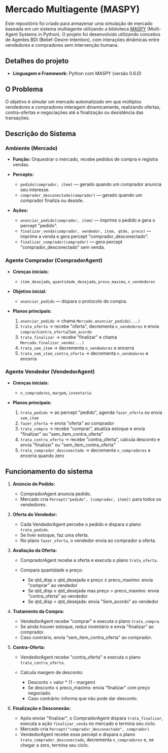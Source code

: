 # Mercado Multiagente (MASPY)

Este repositório foi criado para armazenar uma simulação de mercado baseada em um sistema multiagente utilizando a biblioteca <a href="https://corvonauta-dev.github.io/projeto-listagem-pokemon/">MASPY</a> (Multi-Agent Systems in Python). O projeto foi desenvolvido utilizando conceitos de Agentes BDI (Belief-Desire-Intention), com interações dinâmicas entre vendedores e compradores sem intervenção humana.

## Detalhes do projeto

* **Linguagem e Framework:** Python com MASPY (versão 0.6.0)

## O Problema

O objetivo é simular um mercado automatizado em que múltiplos vendedores e compradores interagem dinamicamente, realizando ofertas, contra-ofertas e negociações até a finalização ou desistência das transações.

## Descrição do Sistema

### Ambiente (Mercado)

* **Função:** Orquestrar o mercado, recebe pedidos de compra e registra vendas.
* **Percepts:**

  * `pedido(comprador, item)` — gerado quando um comprador anuncia seu interesse.
  * `comprador_desconectado(comprador)` — gerado quando um comprador finaliza ou desiste.
* **Ações:**

  * `anunciar_pedido(comprador, item)` — imprime o pedido e gera o percept "pedido".
  * `finalizar_venda(comprador, vendedor, item, qtde, preco)` — imprime a venda e gera percept "comprador\_desconectado".
  * `finalizar_comprador(comprador)` — gera percept "comprador\_desconectado" sem venda.

### Agente Comprador (CompradorAgent)

* **Crenças iniciais:**

  * `item_desejado`, `quantidade_desejada`, `preco_maximo`, `n_vendedores`
* **Objetivo inicial:**

  * `anunciar_pedido` — dispara o protocolo de compra.
* **Planos principais:**

  1. `anunciar_pedido` → chama `Mercado.anunciar_pedido(...)`
  2. `trata_oferta` → recebe "oferta", decrementa `n_vendedores` e envia `comprar`/`contra_oferta`/`Sem_acordo`
  3. `trata_finalizar` → recebe "finalizar" e chama `Mercado.finalizar_venda(...)`
  4. `trata_sem_item` → decrementa `n_vendedores` e encerra
  5. `trata_sem_item_contra_oferta` → decrementa `n_vendedores` e encerra

### Agente Vendedor (VendedorAgent)

* **Crenças iniciais:**

  * `n_compradores`, `margem`, `inventario`
* **Planos principais:**

  1. `trata_pedido` → ao percept "pedido", agenda `fazer_oferta` ou envia `sem_item`
  2. `fazer_oferta` → envia "oferta" ao comprador
  3. `trata_compra` → recebe "comprar", atualiza estoque e envia "finalizar" ou "sem\_item\_contra\_oferta"
  4. `trata_contra_oferta` → recebe "contra\_oferta", calcula desconto e envia "finalizar" ou "sem\_item\_contra\_oferta"
  5. `trata_comprador_desconectado` → decrementa `n_compradores` e encerra quando zero

## Funcionamento do sistema

1. **Anúncio de Pedido:**

   * CompradorAgent anuncia pedido.
   * Mercado cria `Percept("pedido", [comprador, item])` para todos os vendedores.

2. **Oferta do Vendedor:**

   * Cada VendedorAgent percebe o pedido e dispara o plano `trata_pedido`.
   * Se tiver estoque, faz uma oferta.
   * No plano `fazer_oferta`, o vendedor envia ao comprador a oferta.

3. **Avaliação da Oferta:**

   * CompradorAgent recebe a oferta e executa o plano `trata_oferta`.
   * Compara quantidade e preço:

     * Se qtd\_disp ≥ qtd\_desejada e preço ≤ preco\_maximo: envia "comprar" ao vendedor
     * Se qtd\_disp ≥ qtd\_desejada mas preço > preco\_maximo: envia "contra\_oferta" ao vendedor
     * Se qtd\_disp < qtd\_desejada: envia "Sem\_acordo" ao vendedor

4. **Tratamento da Compra:**

   * VendedorAgent recebe "comprar" e executa o plano `trata_compra`.
   * Se ainda houver estoque, reduz inventário e envia "finalizar" ao comprador.
   * Caso contrário, envia "sem\_item\_contra\_oferta" ao comprador.

5. **Contra-Oferta:**

   * VendedorAgent recebe "contra\_oferta" e executa o plano `trata_contra_oferta`.
   * Calcula margem de desconto:

     * Desconto = valor \* (1 - margem)
     * Se desconto ≤ preco\_maximo: envia "finalizar" com preço negociado.
     * Caso contrário: informa que não pode dar desconto.

6. **Finalização e Desconexão:**

   * Após enviar "finalizar", o CompradorAgent dispara `trata_finalizar`, executa a ação `finalizar_venda` no mercado e termina seu ciclo.
   * Mercado cria `Percept("comprador_desconectado", comprador)`.
   * VendedorAgent recebe esse percept e dispara o plano `trata_comprador_desconectado`, decrementa `n_compradores` e, se chegar a zero, termina seu ciclo.

